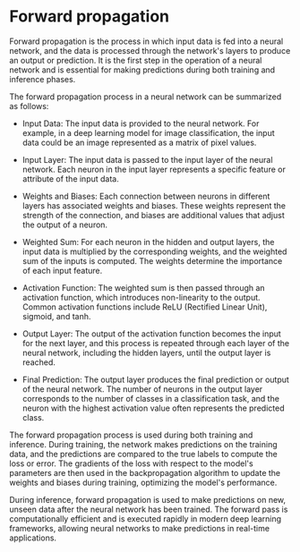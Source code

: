 # Forward propagation

Forward propagation is the process in which input data is fed into a neural network, and the data is processed through the network's layers to produce an output or prediction. It is the first step in the operation of a neural network and is essential for making predictions during both training and inference phases.

The forward propagation process in a neural network can be summarized as follows:

* Input Data: The input data is provided to the neural network. For example, in a deep learning model for image classification, the input data could be an image represented as a matrix of pixel values.

* Input Layer: The input data is passed to the input layer of the neural network. Each neuron in the input layer represents a specific feature or attribute of the input data.

* Weights and Biases: Each connection between neurons in different layers has associated weights and biases. These weights represent the strength of the connection, and biases are additional values that adjust the output of a neuron.

* Weighted Sum: For each neuron in the hidden and output layers, the input data is multiplied by the corresponding weights, and the weighted sum of the inputs is computed. The weights determine the importance of each input feature.

* Activation Function: The weighted sum is then passed through an activation function, which introduces non-linearity to the output. Common activation functions include ReLU (Rectified Linear Unit), sigmoid, and tanh.

* Output Layer: The output of the activation function becomes the input for the next layer, and this process is repeated through each layer of the neural network, including the hidden layers, until the output layer is reached.

* Final Prediction: The output layer produces the final prediction or output of the neural network. The number of neurons in the output layer corresponds to the number of classes in a classification task, and the neuron with the highest activation value often represents the predicted class.

The forward propagation process is used during both training and inference. During training, the network makes predictions on the training data, and the predictions are compared to the true labels to compute the loss or error. The gradients of the loss with respect to the model's parameters are then used in the backpropagation algorithm to update the weights and biases during training, optimizing the model's performance.

During inference, forward propagation is used to make predictions on new, unseen data after the neural network has been trained. The forward pass is computationally efficient and is executed rapidly in modern deep learning frameworks, allowing neural networks to make predictions in real-time applications.